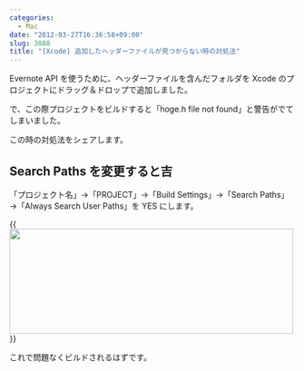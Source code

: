 ```yaml
---
categories:
  - Mac
date: "2012-03-27T16:36:58+09:00"
slug: 3088
title: "[Xcode] 追加したヘッダーファイルが見つからない時の対処法"
---
```


Evernote API を使うために、ヘッダーファイルを含んだフォルダを Xcode のプロジェクトにドラッグ＆ドロップで追加しました。

で、この際プロジェクトをビルドすると「hoge.h file not found」と警告がでてしまいました。

この時の対処法をシェアします。

## Search Paths を変更すると吉

「プロジェクト名」→「PROJECT」→「Build Settings」→「Search Paths」→「Always Search User Paths」を YES にします。

{{<img alt="" src="/images/2012/03/3088_1.png" width="500" height="185">}}

これで問題なくビルドされるはずです。
